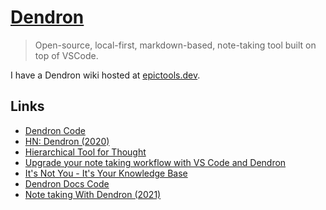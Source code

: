 # [Dendron](https://dendron.so/)

> Open-source, local-first, markdown-based, note-taking tool built on top of VSCode.

I have a Dendron wiki hosted at [epictools.dev](https://epictools.dev).

## Links

- [Dendron Code](https://github.com/dendronhq/dendron)
- [HN: Dendron (2020)](https://news.ycombinator.com/item?id=24898373)
- [Hierarchical Tool for Thought](https://www.kevinslin.com/notes/127a3230-4484-433a-b97f-178679564207.html)
- [Upgrade your note taking workflow with VS Code and Dendron](https://egghead.io/playlists/build-a-personal-knowledge-management-system-with-dendron-b24b)
- [It's Not You - It's Your Knowledge Base](https://www.kevinslin.com/notes/e1455752-b052-4212-ac6e-cc054659f2bb.html)
- [Dendron Docs Code](https://github.com/dendronhq/dendron-site)
- [Note taking With Dendron (2021)](https://twit.tv/shows/floss-weekly/episodes/619)
